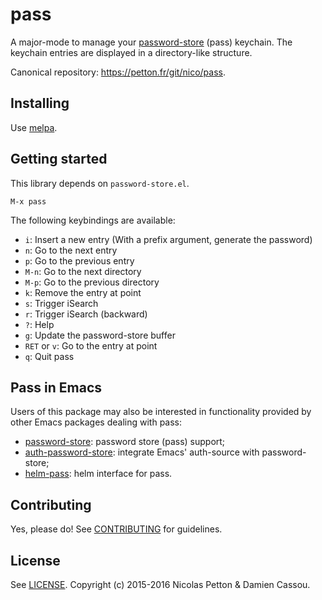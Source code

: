 # pass

A major-mode to manage your
[password-store](http://passwordstore.org/) (pass) keychain.  The
keychain entries are displayed in a directory-like structure.

Canonical repository: https://petton.fr/git/nico/pass.

## Installing

Use [melpa](https://melpa.org/).


## Getting started

This library depends on `password-store.el`.

    M-x pass

The following keybindings are available:

- `i`: Insert a new entry (With a prefix argument, generate the password)
- `n`: Go to the next entry
- `p`: Go to the previous entry
- `M-n`: Go to the next directory
- `M-p`: Go to the previous directory
- `k`: Remove the entry at point
- `s`: Trigger iSearch
- `r`: Trigger iSearch (backward)
- `?`: Help
- `g`: Update the password-store buffer
- `RET` or `v`: Go to the entry at point
- `q`: Quit pass

## Pass in Emacs

Users of this package may also be interested in functionality provided
by other Emacs packages dealing with pass:

- [password-store](https://git.zx2c4.com/password-store/tree/contrib/emacs/password-store.el): password store (pass) support;
- [auth-password-store](https://github.com/DamienCassou/auth-password-store): integrate Emacs' auth-source with password-store;
- [helm-pass](https://github.com/jabranham/helm-pass): helm interface for pass.

## Contributing

Yes, please do! See [CONTRIBUTING][] for guidelines.

## License

See [LICENSE][]. Copyright (c) 2015-2016 Nicolas Petton & Damien Cassou.


[CONTRIBUTING]: ./CONTRIBUTING.md
[LICENSE]: ./LICENSE
